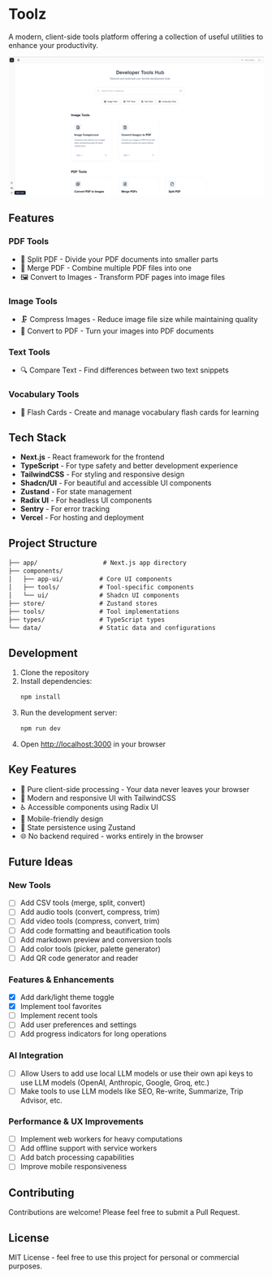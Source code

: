 # Toolz

A modern, client-side tools platform offering a collection of useful utilities to enhance your productivity.

![Toolz Platform Preview](./public/thumbnail.png)

## Features

### PDF Tools

-   📄 Split PDF - Divide your PDF documents into smaller parts
-   🔄 Merge PDF - Combine multiple PDF files into one
-   🖼️ Convert to Images - Transform PDF pages into image files

### Image Tools

-   🗜️ Compress Images - Reduce image file size while maintaining quality
-   📑 Convert to PDF - Turn your images into PDF documents

### Text Tools

-   🔍 Compare Text - Find differences between two text snippets

### Vocabulary Tools

-   📝 Flash Cards - Create and manage vocabulary flash cards for learning

## Tech Stack

-   **Next.js** - React framework for the frontend
-   **TypeScript** - For type safety and better development experience
-   **TailwindCSS** - For styling and responsive design
-   **Shadcn/UI** - For beautiful and accessible UI components
-   **Zustand** - For state management
-   **Radix UI** - For headless UI components
-   **Sentry** - For error tracking
-   **Vercel** - For hosting and deployment

## Project Structure

```
├── app/                  # Next.js app directory
├── components/
│   ├── app-ui/          # Core UI components
│   ├── tools/           # Tool-specific components
│   └── ui/              # Shadcn UI components
├── store/               # Zustand stores
├── tools/               # Tool implementations
├── types/               # TypeScript types
└── data/                # Static data and configurations
```

## Development

1. Clone the repository
2. Install dependencies:
    ```bash
    npm install
    ```
3. Run the development server:
    ```bash
    npm run dev
    ```
4. Open [http://localhost:3000](http://localhost:3000) in your browser

## Key Features

-   🎯 Pure client-side processing - Your data never leaves your browser
-   🎨 Modern and responsive UI with TailwindCSS
-   ♿ Accessible components using Radix UI
-   📱 Mobile-friendly design
-   🔄 State persistence using Zustand
-   🌐 No backend required - works entirely in the browser

## Future Ideas

### New Tools

-   [ ] Add CSV tools (merge, split, convert)
-   [ ] Add audio tools (convert, compress, trim)
-   [ ] Add video tools (compress, convert, trim)
-   [ ] Add code formatting and beautification tools
-   [ ] Add markdown preview and conversion tools
-   [ ] Add color tools (picker, palette generator)
-   [ ] Add QR code generator and reader

### Features & Enhancements

-   [x] Add dark/light theme toggle
-   [x] Implement tool favorites
-   [ ] Implement recent tools
-   [ ] Add user preferences and settings
-   [ ] Add progress indicators for long operations

### AI Integration

-   [ ] Allow Users to add use local LLM models or use their own api keys to use LLM models (OpenAI, Anthropic, Google, Groq, etc.)
-   [ ] Make tools to use LLM models like SEO, Re-write, Summarize, Trip Advisor, etc.

### Performance & UX Improvements

-   [ ] Implement web workers for heavy computations
-   [ ] Add offline support with service workers
-   [ ] Add batch processing capabilities
-   [ ] Improve mobile responsiveness

## Contributing

Contributions are welcome! Please feel free to submit a Pull Request.

## License

MIT License - feel free to use this project for personal or commercial purposes.
